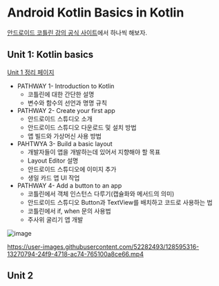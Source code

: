 # Android Kotlin Basics in Kotlin
[안드로이드 코틀린 강의 공식 사이트](https://developer.android.com/courses/android-basics-kotlin/course)에서 하나씩 해보자.

## Unit 1: Kotlin basics
[Unit 1 정리 페이지](https://github.com/OhGyong/Android_Study/tree/master/Android%20Kotlin%20Basics%20in%20Kotlin/Unit%201-%20Kotlin%20basics)
- PATHWAY 1- Introduction to Kotlin
    - 코틀린에 대한 간단한 설명
    - 변수와 함수의 선언과 명명 규칙
- PATHWAY 2- Create your first app
    - 안드로이드 스튜디오 소개
    - 안드로이드 스튜디오 다운로드 및 설치 방법
    - 앱 빌드와 가상머신 사용 방법
- PAHTWYA 3- Build a basic layout
    - 개발자들이 앱을 개발하는데 있어서 지향해야 할 목표
    - Layout Editor 설명
    - 안드로이드 스튜디오에 이미지 추가
    - 생일 카드 앱 UI 작업
- PATHWAY 4- Add a button to an app
    - 코틀린에서 객체 인스턴스 다루기(캡슐화와 메서드의 의미)
    - 안드로이드 스튜디오 Button과 TextView를 배치하고 코드로 사용하는 법
    - 코틀린에서 if, when 문의 사용법
    - 주사위 굴리기 앱 개발

![image](https://user-images.githubusercontent.com/52282493/129652762-3a228b21-b4f0-46e6-b638-6b42faa5d646.png) </br>


https://user-images.githubusercontent.com/52282493/128595316-13270794-24f9-4718-ac74-765100a8ce66.mp4



## Unit 2